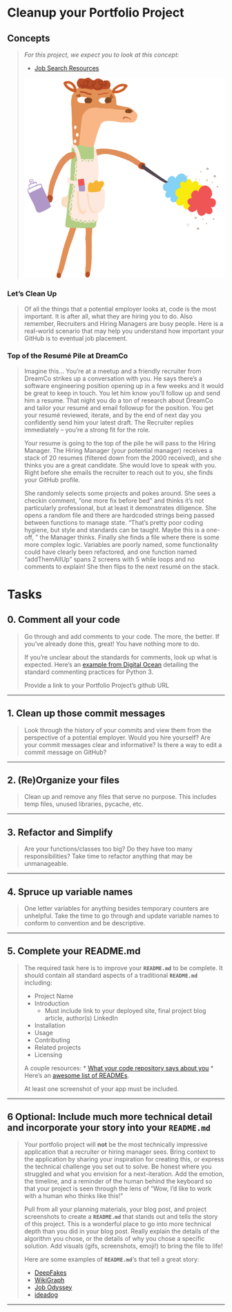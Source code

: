 # Cleanup your Portfolio Project

## Concepts
> 
> _For this project, we expect you to look at this concept:_
> 
> -   [Job Search Resources](https://github.com/Ahmed-A-T/ALX-SE-Learning-Journey/blob/main/Concepts/Job_Search_Resources.md)
> 
> ![](./assets/d-01.gif)

### Let’s Clean Up
> 
> Of all the things that a potential employer looks at, code is the most important. It is after all, what they are hiring you to do. Also remember, Recruiters and Hiring Managers are busy people. Here is a real-world scenario that may help you understand how important your GitHub is to eventual job placement.

### Top of the Resumé Pile at DreamCo
> 
> Imagine this… You’re at a meetup and a friendly recruiter from DreamCo strikes up a conversation with you. He says there’s a software engineering position opening up in a few weeks and it would be great to keep in touch. You let him know you’ll follow up and send him a resume. That night you do a ton of research about DreamCo and tailor your resumé and email followup for the position. You get your resumé reviewed, iterate, and by the end of next day you confidently send him your latest draft. The Recruiter replies immediately – you’re a strong fit for the role.
> 
> Your resume is going to the top of the pile he will pass to the Hiring Manager. The Hiring Manager (your potential manager) receives a stack of 20 resumes (filtered down from the 2000 received), and she thinks you are a great candidate. She would love to speak with you. Right before she emails the recruiter to reach out to you, she finds your GitHub profile.
> 
> She randomly selects some projects and pokes around. She sees a checkin comment, “one more fix before bed” and thinks it’s not particularly professional, but at least it demonstrates diligence. She opens a random file and there are hardcoded strings being passed between functions to manage state. “That’s pretty poor coding hygiene, but style and standards can be taught. Maybe this is a one-off, ” the Manager thinks. Finally she finds a file where there is some more complex logic. Variables are poorly named, some functionality could have clearly been refactored, and one function named “addThemAllUp” spans 2 screens with 5 while loops and no comments to explain! She then flips to the next resumé on the stack.

# Tasks

## 0\. Comment all your code
> Go through and add comments to your code. The more, the better. If you’ve already done this, great! You have nothing more to do.
> 
> If you’re unclear about the standards for comments, look up what is expected. Here’s an [example from Digital Ocean](https://www.digitalocean.com/community/tutorials/how-to-write-comments-in-python-3 "example from Digital Ocean") detailing the standard commenting practices for Python 3.
> 
> Provide a link to your Portfolio Project’s github URL

---

## 1\. Clean up those commit messages
> Look through the history of your commits and view them from the perspective of a potential employer. Would you hire yourself? Are your commit messages clear and informative? Is there a way to edit a commit message on GitHub?
> 

---

## 2\. (Re)Organize your files
> Clean up and remove any files that serve no purpose. This includes temp files, unused libraries, pycache, etc.

---

## 3\. Refactor and Simplify
> Are your functions/classes too big? Do they have too many responsibilities? Take time to refactor anything that may be unmanageable.

---

## 4\. Spruce up variable names
> One letter variables for anything besides temporary counters are unhelpful. Take the time to go through and update variable names to conform to convention and be descriptive.

---

## 5\. Complete your README.md
> The required task here is to improve your **`README.md`** to be complete. It should contain all standard aspects of a traditional **`README.md`** including:
> 
> -   Project Name
> -   Introduction
>     -   Must include link to your deployed site, final project blog article, author(s) LinkedIn
> -   Installation
> -   Usage
> -   Contributing
> -   Related projects
> -   Licensing
> 
> A couple resources: \* [What your code repository says about you](https://opensource.com/open-organization/17/1/repo-tells-a-story "What your code repository says about you") \* Here’s an [awesome list of READMEs](https://github.com/matiassingers/awesome-readme "awesome list of READMEs").
> 
> At least one screenshot of your app must be included.
> 

---

## 6 Optional: Include much more technical detail and incorporate your story into your **`README.md`**
> Your portfolio project will **not** be the most technically impressive application that a recruiter or hiring manager sees. Bring context to the application by sharing your inspiration for creating this, or express the technical challenge you set out to solve. Be honest where you struggled and what you envision for a next-iteration. Add the emotion, the timeline, and a reminder of the human behind the keyboard so that your project is seen through the lens of “Wow, I’d like to work with a human who thinks like this!”
> 
> Pull from all your planning materials, your blog post, and project screenshots to create a **`README.md`** that stands out and tells the story of this project. This is a wonderful place to go into more technical depth than you did in your blog post. Really explain the details of the algorithm you chose, or the details of why you chose a specific solution. Add visuals (gifs, screenshots, emoji!) to bring the file to life!
> 
> Here are some examples of **`README.md`**‘s that tell a great story:
> 
> -   [DeepFakes](https://github.com/deepfakes/faceswap "DeepFakes")
> -   [WikiGraph](https://github.com/erabug/wikigraph "WikiGraph")
> -   [Job Odyssey](https://github.com/christopherchoe/jobodyssey_hbtn "Job Odyssey")
> -   [ideadog](https://github.com/bdbaraban/ideadog "ideadog")

---
